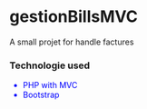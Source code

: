 # gestionBillsMVC


A small projet for handle factures

<h3> Technologie used </h3>

<font color="blue">
  <ul>
  <li > PHP with MVC </li>
  <li > Bootstrap </li>
</ul>
</font>
